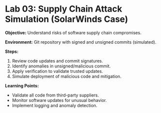# Lab 03: Supply Chain Attack Simulation (SolarWinds Case)

**Objective:** Understand risks of software supply chain compromises.  

**Environment:** Git repository with signed and unsigned commits (simulated).  

**Steps:**  
1. Review code updates and commit signatures.  
2. Identify anomalies in unsigned/malicious commit.  
3. Apply verification to validate trusted updates.  
4. Simulate deployment of malicious code and mitigation.  

**Learning Points:**  
- Validate all code from third-party suppliers.  
- Monitor software updates for unusual behavior.  
- Implement logging and anomaly detection.
